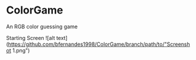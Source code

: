 # ColorGame
An RGB color guessing game

Starting Screen
![alt text](https://github.com/bfernandes1998/ColorGame/branch/path/to/"Screenshot 1.png")

